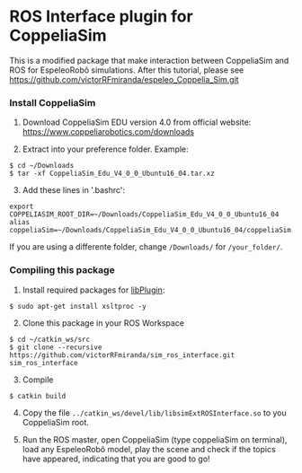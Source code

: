 # ROS Interface plugin for CoppeliaSim

This is a modified package that make interaction between CoppeliaSim and ROS for EspeleoRobô simulations.
After this tutorial, please see https://github.com/victorRFmiranda/espeleo_Coppelia_Sim.git

### Install CoppeliaSim
1. Download CoppeliaSim EDU version 4.0 from official website: https://www.coppeliarobotics.com/downloads

2. Extract into your preference folder. Example:
```
$ cd ~/Downloads
$ tar -xf CoppeliaSim_Edu_V4_0_0_Ubuntu16_04.tar.xz
```

3. Add these lines in '.bashrc':
```
export COPPELIASIM_ROOT_DIR=~/Downloads/CoppeliaSim_Edu_V4_0_0_Ubuntu16_04
alias coppeliaSim=~/Downloads/CoppeliaSim_Edu_V4_0_0_Ubuntu16_04/coppeliaSim.sh
```
If you are using a differente folder, change `/Downloads/` for `/your_folder/`.


### Compiling this package

1. Install required packages for [libPlugin](https://github.com/CoppeliaRobotics/libPlugin): 
  ```
  $ sudo apt-get install xsltproc -y
  ```
2. Clone this package in your ROS Workspace
```
$ cd ~/catkin_ws/src
$ git clone --recursive https://github.com/victorRFmiranda/sim_ros_interface.git sim_ros_interface
```
3. Compile
```
$ catkin build
```

4. Copy the file `../catkin_ws/devel/lib/libsimExtROSInterface.so` to you CoppeliaSim root.

5. Run the ROS master, open CoppeliaSim (type coppeliaSim on terminal), load any EspeleoRobô model, play the scene and check if the topics have appeared, indicating that you are good to go!
